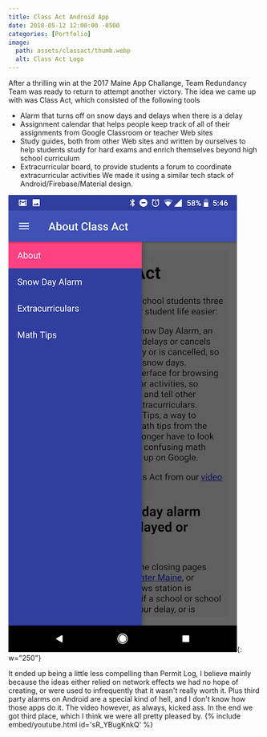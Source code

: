 ```yaml
---
title: Class Act Android App
date: 2018-05-12 12:00:00 -0500
categories: [Portfolio]
image:
  path: assets/classact/thumb.webp
  alt: Class Act Logo
---
```

After a thrilling win at the 2017 Maine App Challange, Team Redundancy Team was ready to return to attempt another victory. The idea we came up with was Class Act, which consisted of the following tools
* Alarm that turns off on snow days and delays when there is a delay
* Assignment calendar that helps people keep track of all of their assignments from Google Classroom or teacher Web sites
* Study guides, both from other Web sites and written by ourselves to help students study for hard exams and enrich themselves beyond high school curriculum
* Extracurricular board, to provide students a forum to coordinate extracurricular activities
We made it using a similar tech stack of Android/Firebase/Material design. 

![Class Act Screenshot](assets/classact/screenshot.png){: w="250"}

It ended up being a little less compelling than Permit Log, I believe mainly because the ideas either relied on network effects we had no hope of creating, or were used to infrequently that it wasn't really worth it. Plus third party alarms on Android are a special kind of hell, and I don't know how those apps do it. The video however, as always, kicked ass. In the end we got third place, which I think we were all pretty pleased by.
{% include embed/youtube.html id='sR_YBugKnkQ' %}